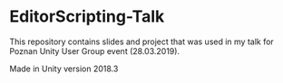 # EditorScripting-Talk

This repository contains slides and project that was used in my talk for Poznan Unity User Group event (28.03.2019).

Made in Unity version 2018.3
